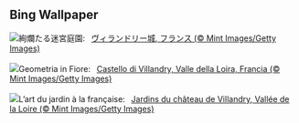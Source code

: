 ## Bing Wallpaper
![](https://www.bing.com/th?id=OHR.GardensVillandry_JA-JP2835269741_UHD.jpg&w=1000)絢爛たる迷宮庭園:&nbsp;&ensp;[ヴィランドリー城, フランス (© Mint Images/Getty Images)](https://www.bing.com/th?id=OHR.GardensVillandry_JA-JP2835269741_UHD.jpg)
<br><br/>
![](https://www.bing.com/th?id=OHR.GardensVillandry_IT-IT2296635680_UHD.jpg&w=1000)Geometria in Fiore:&nbsp;&ensp;[Castello di Villandry, Valle della Loira, Francia (© Mint Images/Getty Images)](https://www.bing.com/th?id=OHR.GardensVillandry_IT-IT2296635680_UHD.jpg)
<br><br/>
![](https://www.bing.com/th?id=OHR.GardensVillandry_FR-FR7410166716_UHD.jpg&w=1000)L’art du jardin à la française:&nbsp;&ensp;[Jardins du château de Villandry, Vallée de la Loire (© Mint Images/Getty Images)](https://www.bing.com/th?id=OHR.GardensVillandry_FR-FR7410166716_UHD.jpg)
<br><br/>
